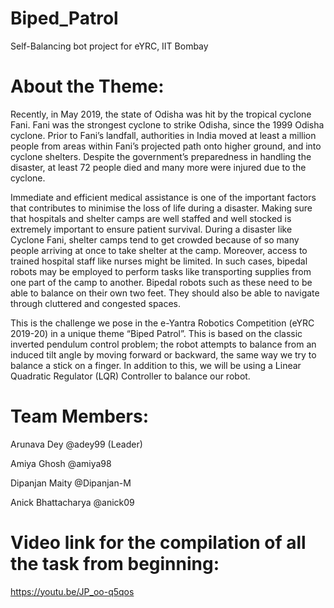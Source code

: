 # Biped_Patrol

Self-Balancing bot project for eYRC, IIT Bombay

# About the Theme:

Recently, in May 2019, the state of Odisha was hit by the tropical cyclone Fani. Fani was the strongest cyclone to strike Odisha, since the 1999 Odisha cyclone. Prior to Fani’s landfall, authorities in India moved at least a million people from areas within Fani’s projected path onto higher ground, and into cyclone shelters. Despite the government’s preparedness in handling the disaster, at least 72 people died and many more were injured due to the cyclone.

Immediate and efficient medical assistance is one of the important factors that contributes to minimise the loss of life during a disaster. Making sure that hospitals and shelter camps are well staffed and well stocked is extremely important to ensure patient survival. During a disaster like Cyclone Fani, shelter camps tend to get crowded because of so many people arriving at once to take shelter at the camp. Moreover, access to trained hospital staff like nurses might be limited. In such cases, bipedal robots may be employed to perform tasks like transporting supplies from one part of the camp to another. Bipedal robots such as these need to be able to balance on their own two feet. They should also be able to navigate through cluttered and congested spaces.

This is the challenge we pose in the e-Yantra Robotics Competition (eYRC 2019-20) in a unique theme “Biped Patrol”. This is based on the classic inverted pendulum control problem; the robot attempts to balance from an induced tilt angle by moving forward or backward, the same way we try to balance a stick on a finger. In addition to this, we will be using a Linear Quadratic Regulator (LQR) Controller to balance our robot.

# Team Members:

Arunava Dey  @adey99 (Leader)

Amiya Ghosh  @amiya98

Dipanjan Maity @Dipanjan-M

Anick Bhattacharya @anick09

# Video link for the compilation of all the task from beginning:

https://youtu.be/JP_oo-q5qos
